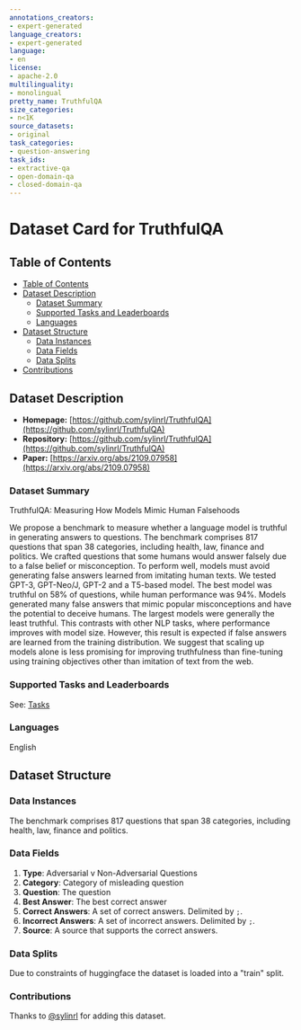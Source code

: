 ```yaml
---
annotations_creators:
- expert-generated
language_creators:
- expert-generated
language:
- en
license:
- apache-2.0
multilinguality:
- monolingual
pretty_name: TruthfulQA
size_categories:
- n<1K
source_datasets:
- original
task_categories:
- question-answering
task_ids:
- extractive-qa
- open-domain-qa
- closed-domain-qa
---
```


# Dataset Card for TruthfulQA

## Table of Contents
- [Table of Contents](#table-of-contents)
- [Dataset Description](#dataset-description)
  - [Dataset Summary](#dataset-summary)
  - [Supported Tasks and Leaderboards](#supported-tasks-and-leaderboards)
  - [Languages](#languages)
- [Dataset Structure](#dataset-structure)
  - [Data Instances](#data-instances)
  - [Data Fields](#data-fields)
  - [Data Splits](#data-splits)
 - [Contributions](#contributions)

## Dataset Description

- **Homepage:** [https://github.com/sylinrl/TruthfulQA](https://github.com/sylinrl/TruthfulQA)
- **Repository:** [https://github.com/sylinrl/TruthfulQA](https://github.com/sylinrl/TruthfulQA)
- **Paper:** [https://arxiv.org/abs/2109.07958](https://arxiv.org/abs/2109.07958)

### Dataset Summary

TruthfulQA: Measuring How Models Mimic Human Falsehoods

We propose a benchmark to measure whether a language model is truthful in generating answers to questions. The benchmark comprises 817 questions that span 38 categories, including health, law, finance and politics. We crafted questions that some humans would answer falsely due to a false belief or misconception. To perform well, models must avoid generating false answers learned from imitating human texts. We tested GPT-3, GPT-Neo/J, GPT-2 and a T5-based model. The best model was truthful on 58% of questions, while human performance was 94%. Models generated many false answers that mimic popular misconceptions and have the potential to deceive humans. The largest models were generally the least truthful. This contrasts with other NLP tasks, where performance improves with model size. However, this result is expected if false answers are learned from the training distribution. We suggest that scaling up models alone is less promising for improving truthfulness than fine-tuning using training objectives other than imitation of text from the web.

### Supported Tasks and Leaderboards

See: [Tasks](https://github.com/sylinrl/TruthfulQA#tasks)

### Languages

English

## Dataset Structure

### Data Instances

The benchmark comprises 817 questions that span 38 categories, including health, law, finance and politics.

### Data Fields

1. **Type**: Adversarial v Non-Adversarial Questions
2. **Category**: Category of misleading question
3. **Question**: The question
4. **Best Answer**: The best correct answer
5. **Correct Answers**: A set of correct answers. Delimited by `;`.
6. **Incorrect Answers**: A set of incorrect answers. Delimited by `;`.
7. **Source**: A source that supports the correct answers.

### Data Splits

Due to constraints of huggingface the dataset is loaded into a "train" split.

### Contributions

Thanks to [@sylinrl](https://github.com/sylinrl) for adding this dataset.